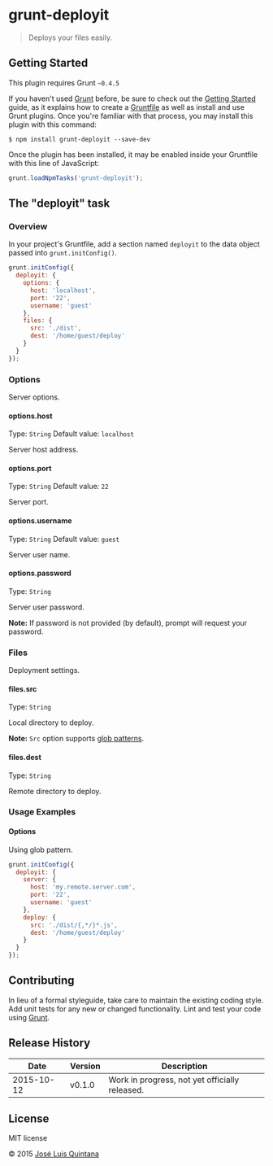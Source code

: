# grunt-deployit

> Deploys your files easily.

## Getting Started
This plugin requires Grunt `~0.4.5`

If you haven't used [Grunt](http://gruntjs.com/) before, be sure to check out the [Getting Started](http://gruntjs.com/getting-started) guide, as it explains how to create a [Gruntfile](http://gruntjs.com/sample-gruntfile) as well as install and use Grunt plugins. Once you're familiar with that process, you may install this plugin with this command:

```shell
$ npm install grunt-deployit --save-dev
```

Once the plugin has been installed, it may be enabled inside your Gruntfile with this line of JavaScript:

```js
grunt.loadNpmTasks('grunt-deployit');
```

## The "deployit" task

### Overview
In your project's Gruntfile, add a section named `deployit` to the data object passed into `grunt.initConfig()`.

```js
grunt.initConfig({
  deployit: {
    options: {
      host: 'localhost',
      port: '22',
      username: 'guest'
    },
    files: {
      src: './dist',
      dest: '/home/guest/deploy'
    }
  }
});
```

### Options
Server options.

#### options.host
Type: `String`
Default value: `localhost`

Server host address.

#### options.port
Type: `String`
Default value: `22`

Server port.

#### options.username
Type: `String`
Default value: `guest`

Server user name.

#### options.password
Type: `String`

Server user password.

**Note:** If password is not provided (by default), prompt will request your password.

### Files
Deployment settings.

#### files.src
Type: `String`

Local directory to deploy.

**Note:** `Src` option supports [glob patterns](https://github.com/isaacs/node-glob).

#### files.dest
Type: `String`

Remote directory to deploy.

### Usage Examples

#### Options
Using glob pattern.

```js
grunt.initConfig({
  deployit: {
    server: {
      host: 'my.remote.server.com',
      port: '22',
      username: 'guest'
    },
    deploy: {
      src: './dist/{,*/}*.js',
      dest: '/home/guest/deploy'
    }
  }
});
```

## Contributing
In lieu of a formal styleguide, take care to maintain the existing coding style. Add unit tests for any new or changed functionality. Lint and test your code using [Grunt](http://gruntjs.com/).

## Release History
Date | Version | Description
--- | --- | ---
2015-10-12 | v0.1.0 | Work in progress, not yet officially released.

## License
MIT license

© 2015 [José Luis Quintana](http://quintana.io)
